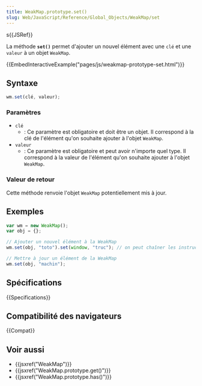 ```yaml
---
title: WeakMap.prototype.set()
slug: Web/JavaScript/Reference/Global_Objects/WeakMap/set
---
```


s{{JSRef}}

La méthode **`set()`** permet d'ajouter un nouvel élément avec une `clé` et une `valeur` à un objet `WeakMap`.

{{EmbedInteractiveExample("pages/js/weakmap-prototype-set.html")}}

## Syntaxe

```js
wm.set(clé, valeur);
```

### Paramètres

- `clé`
  - : Ce paramètre est obligatoire et doit être un objet. Il correspond à la clé de l'élément qu'on souhaite ajouter à l'objet `WeakMap`.
- `valeur`
  - : Ce paramètre est obligatoire et peut avoir n'importe quel type. Il correspond à la valeur de l'élément qu'on souhaite ajouter à l'objet `WeakMap`.

### Valeur de retour

Cette méthode renvoie l'objet `WeakMap` potentiellement mis à jour.

## Exemples

```js
var wm = new WeakMap();
var obj = {};

// Ajouter un nouvel élément à la WeakMap
wm.set(obj, "toto").set(window, "truc"); // on peut chaîner les instructions

// Mettre à jour un élément de la WeakMap
wm.set(obj, "machin");
```

## Spécifications

{{Specifications}}

## Compatibilité des navigateurs

{{Compat}}

## Voir aussi

- {{jsxref("WeakMap")}}
- {{jsxref("WeakMap.prototype.get()")}}
- {{jsxref("WeakMap.prototype.has()")}}
